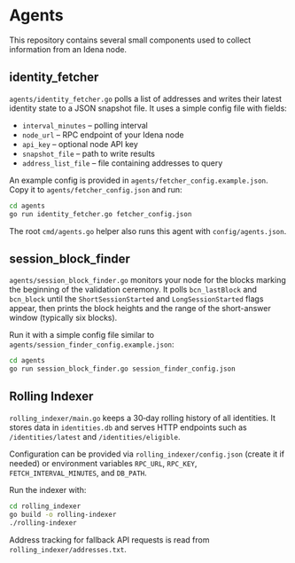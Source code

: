 # Agents

This repository contains several small components used to collect information from an Idena node.

## identity_fetcher

`agents/identity_fetcher.go` polls a list of addresses and writes their latest identity state to a JSON snapshot file. It uses a simple config file with fields:

- `interval_minutes` – polling interval
- `node_url` – RPC endpoint of your Idena node
- `api_key` – optional node API key
- `snapshot_file` – path to write results
- `address_list_file` – file containing addresses to query

An example config is provided in `agents/fetcher_config.example.json`. Copy it to `agents/fetcher_config.json` and run:

```bash
cd agents
go run identity_fetcher.go fetcher_config.json
```

The root `cmd/agents.go` helper also runs this agent with `config/agents.json`.

## session_block_finder

`agents/session_block_finder.go` monitors your node for the blocks
marking the beginning of the validation ceremony.  It polls
`bcn_lastBlock` and `bcn_block` until the `ShortSessionStarted` and
`LongSessionStarted` flags appear, then prints the block heights and the
range of the short-answer window (typically six blocks).

Run it with a simple config file similar to `agents/session_finder_config.example.json`:

```bash
cd agents
go run session_block_finder.go session_finder_config.json
```

## Rolling Indexer

`rolling_indexer/main.go` keeps a 30‑day rolling history of all identities. It stores data in `identities.db` and serves HTTP endpoints such as `/identities/latest` and `/identities/eligible`.

Configuration can be provided via `rolling_indexer/config.json` (create it if needed) or environment variables `RPC_URL`, `RPC_KEY`, `FETCH_INTERVAL_MINUTES`, and `DB_PATH`.

Run the indexer with:

```bash
cd rolling_indexer
go build -o rolling-indexer
./rolling-indexer
```

Address tracking for fallback API requests is read from `rolling_indexer/addresses.txt`.
